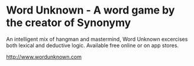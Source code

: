 # Word Unknown - A word game by the creator of Synonymy

An intelligent mix of hangman and mastermind, Word Unknown excercises both lexical and deductive logic. Available free online or on app stores. 

http://www.wordunknown.com
